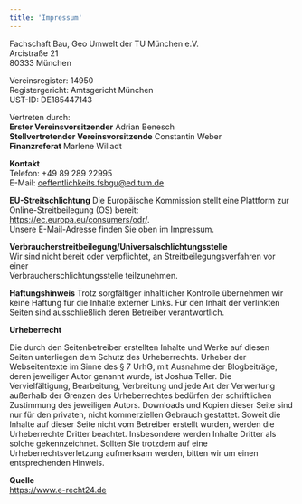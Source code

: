 ```yaml
---
title: 'Impressum'
---
```


Fachschaft Bau, Geo Umwelt der TU München e.V.  
Arcistraße 21  
80333 München  
  
Vereinsregister: 14950  
Registergericht: Amtsgericht München  
UST-ID: DE185447143  
  
Vertreten durch:  
**Erster Vereinsvorsitzender** Adrian Benesch  
**Stellvertretender Vereinsvorsitzende** Constantin Weber  
**Finanzreferat** Marlene Willadt  
  
**Kontakt**  
Telefon: +49 89 289 22995  
E-Mail: oeffentlichkeits.fsbgu@ed.tum.de  
  
**EU-Streitschlichtung** 
Die Europäische Kommission stellt eine Plattform zur Online-Streitbeilegung (OS) bereit:  
https://ec.europa.eu/consumers/odr/.  
Unsere E-Mail-Adresse finden Sie oben im Impressum.  
  
**Verbraucherstreitbeilegung/Universalschlichtungsstelle**  
Wir sind nicht bereit oder verpflichtet, an Streitbeilegungsverfahren vor einer  
Verbraucherschlichtungsstelle teilzunehmen.  
  
**Haftungshinweis**
Trotz sorgfältiger inhaltlicher Kontrolle übernehmen wir keine Haftung für die Inhalte externer Links. Für den Inhalt der verlinkten Seiten sind ausschließlich deren Betreiber verantwortlich.  
  
**Urheberrecht**  
  
Die durch den Seitenbetreiber erstellten Inhalte und Werke auf diesen Seiten unterliegen dem Schutz des Urheberrechts. Urheber der Webseitentexte im Sinne des § 7 UrhG, mit Ausnahme der Blogbeiträge, deren jeweiliger Autor genannt wurde, ist Joshua Teller. Die Vervielfältigung, Bearbeitung, Verbreitung und jede Art der Verwertung außerhalb der Grenzen des Urheberrechtes bedürfen der schriftlichen Zustimmung des jeweiligen Autors. Downloads und Kopien dieser Seite sind nur für den privaten, nicht kommerziellen Gebrauch gestattet. Soweit die Inhalte auf dieser Seite nicht vom Betreiber erstellt wurden, werden die Urheberrechte Dritter beachtet. Insbesondere werden Inhalte Dritter als solche gekennzeichnet. Sollten Sie trotzdem auf eine Urheberrechtsverletzung aufmerksam werden, bitten wir um einen entsprechenden Hinweis.  
  
**Quelle**  
https://www.e-recht24.de 